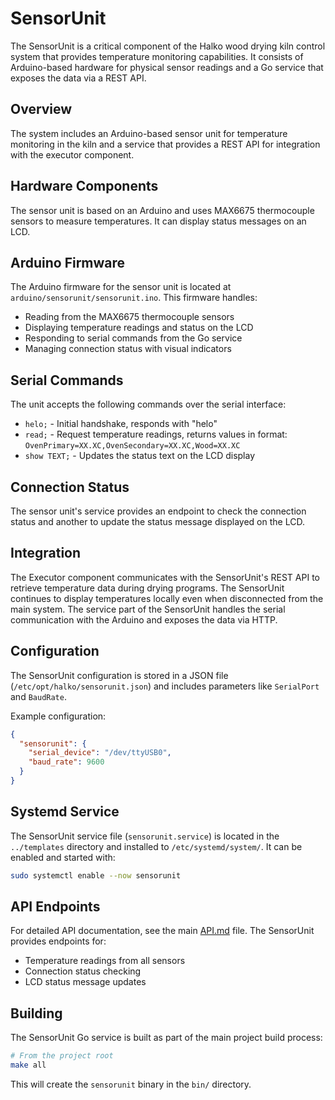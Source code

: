 # SensorUnit

The SensorUnit is a critical component of the Halko wood drying kiln control system that provides temperature monitoring capabilities. It consists of Arduino-based hardware for physical sensor readings and a Go service that exposes the data via a REST API.

## Overview

The system includes an Arduino-based sensor unit for temperature monitoring in the kiln and a service that provides a REST API for integration with the executor component.

## Hardware Components

The sensor unit is based on an Arduino and uses MAX6675 thermocouple sensors to measure temperatures. It can display status messages on an LCD.

## Arduino Firmware

The Arduino firmware for the sensor unit is located at `arduino/sensorunit/sensorunit.ino`. This firmware handles:

- Reading from the MAX6675 thermocouple sensors
- Displaying temperature readings and status on the LCD
- Responding to serial commands from the Go service
- Managing connection status with visual indicators

## Serial Commands

The unit accepts the following commands over the serial interface:

- `helo;` - Initial handshake, responds with "helo"
- `read;` - Request temperature readings, returns values in format: `OvenPrimary=XX.XC,OvenSecondary=XX.XC,Wood=XX.XC`
- `show TEXT;` - Updates the status text on the LCD display

## Connection Status

The sensor unit's service provides an endpoint to check the connection status and another to update the status message displayed on the LCD.

## Integration

The Executor component communicates with the SensorUnit's REST API to retrieve temperature data during drying programs. The SensorUnit continues to display temperatures locally even when disconnected from the main system. The service part of the SensorUnit handles the serial communication with the Arduino and exposes the data via HTTP.

## Configuration

The SensorUnit configuration is stored in a JSON file (`/etc/opt/halko/sensorunit.json`) and includes parameters like `SerialPort` and `BaudRate`.

Example configuration:

```json
{
  "sensorunit": {
    "serial_device": "/dev/ttyUSB0",
    "baud_rate": 9600
  }
}
```

## Systemd Service

The SensorUnit service file (`sensorunit.service`) is located in the `../templates` directory and installed to `/etc/systemd/system/`. It can be enabled and started with:

```bash
sudo systemctl enable --now sensorunit
```

## API Endpoints

For detailed API documentation, see the main [API.md](../API.md) file. The SensorUnit provides endpoints for:

- Temperature readings from all sensors
- Connection status checking
- LCD status message updates

## Building

The SensorUnit Go service is built as part of the main project build process:

```bash
# From the project root
make all
```

This will create the `sensorunit` binary in the `bin/` directory.
